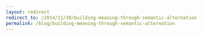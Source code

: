 ```yaml
---
layout: redirect
redirect_to: /2014/11/30/building-meaning-through-semantic-alternation
permalink: /blog/building-meaning-through-semantic-alternation
---
```

